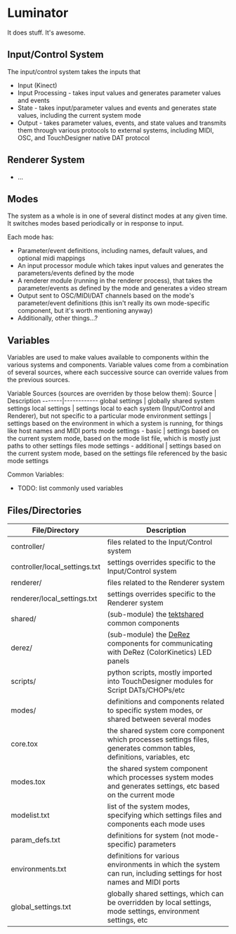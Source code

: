 # Luminator
It does stuff. It's awesome.

## Input/Control System

The input/control system takes the inputs that 

* Input (Kinect)
* Input Processing - takes input values and generates parameter values and events
* State - takes input/parameter values and events and generates state values, including the current system mode
* Output - takes parameter values, events, and state values and transmits them through various protocols to external systems, including MIDI, OSC, and TouchDesigner native DAT protocol

## Renderer System

* ...

## Modes

The system as a whole is in one of several distinct modes at any given time. It switches modes based periodically or in response to input.

Each mode has:
* Parameter/event definitions, including names, default values, and optional midi mappings
* An input processor module which takes input values and generates the parameters/events defined by the mode
* A renderer module (running in the renderer process), that takes the parameter/events as defined by the mode and generates a video stream
* Output sent to OSC/MIDI/DAT channels based on the mode's parameter/event definitions (this isn't really its own mode-specific component, but it's worth mentioning anyway)
* Additionally, other things...?

## Variables
Variables are used to make values available to components within the various systems and components.
Variable values come from a combination of several sources, where each successive source can override values from the previous sources.

Variable Sources (sources are overriden by those below them):
Source | Description
-------|------------
global settings | globally shared system settings
local settings | settings local to each system (Input/Control and Renderer), but not specific to a particular mode
environment settings | settings based on the environment in which a system is running, for things like host names and MIDI ports
mode settings - basic | settings based on the current system mode, based on the mode list file, which is mostly just paths to other settings files
mode settings - additional | settings based on the current system mode, based on the settings file referenced by the basic mode settings

Common Variables:
* TODO: list commonly used variables

## Files/Directories
File/Directory | Description
---------------|------------
controller/ | files related to the Input/Control system
controller/local_settings.txt | settings overrides specific to the Input/Control system
renderer/ | files related to the Renderer system
renderer/local_settings.txt | settings overrides specific to the Renderer system
shared/ | (sub-module) the [tektshared](http://www.github.com/t3kt/tektshared) common components
derez/ | (sub-module) the [DeRez](http://www.github.com/t3kt/DeRez) components for communicating with DeRez (ColorKinetics) LED panels
scripts/ | python scripts, mostly imported into TouchDesigner modules for Script DATs/CHOPs/etc
modes/ | definitions and components related to specific system modes, or shared between several modes
core.tox | the shared system core component which processes settings files, generates common tables, definitions, variables, etc
modes.tox | the shared system component which processes system modes and generates settings, etc based on the current mode
modelist.txt | list of the system modes, specifying which settings files and components each mode uses
param_defs.txt | definitions for system (not mode-specific) parameters
environments.txt | definitions for various environments in which the system can run, including settings for host names and MIDI ports
global_settings.txt | globally shared settings, which can be overridden by local settings, mode settings, environment settings, etc
